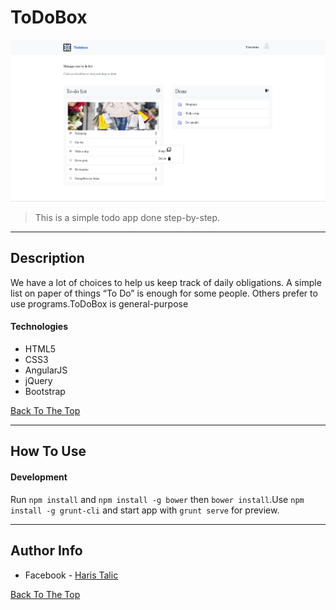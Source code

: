 # ToDoBox

![Project Image](app/images/todoboxapp.png?raw=true "Title")

> This is a simple todo app done step-by-step. 
---





## Description

 We have a lot of choices to help us keep track of daily obligations. A simple list on paper of things “To Do” is enough for some people. Others prefer to use programs.ToDoBox is general-purpose

#### Technologies

- HTML5
- CSS3
- AngularJS
- jQuery
- Bootstrap


[Back To The Top](#ToDoBox)

---

## How To Use

#### Development
Run `npm install` and `npm install -g bower` then `bower install`.Use `npm install -g grunt-cli` and start app with `grunt serve` for preview.


---

## Author Info

- Facebook - [Haris Talic ](https://www.facebook.com/htalic1)


[Back To The Top](#ToDoBox)
